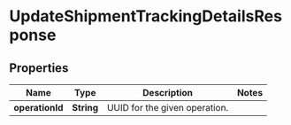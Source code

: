 
# UpdateShipmentTrackingDetailsResponse

## Properties
Name | Type | Description | Notes
------------ | ------------- | ------------- | -------------
**operationId** | **String** | UUID for the given operation. | 




